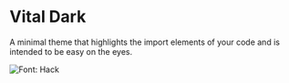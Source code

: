 # Vital Dark

A minimal theme that highlights the import elements of your code 
and is intended to be easy  on the eyes.

![Font: Hack](http://g.recordit.co/wHGmJuGbNZ.gif)
